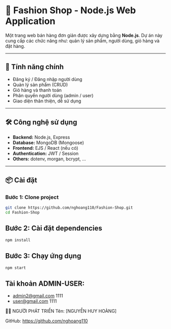 # 👕 Fashion Shop - Node.js Web Application

Một trang web bán hàng đơn giản được xây dựng bằng **Node.js**. Dự án này cung cấp các chức năng như: quản lý sản phẩm, người dùng, giỏ hàng và đặt hàng.

---

## 🚀 Tính năng chính

- Đăng ký / Đăng nhập người dùng
- Quản lý sản phẩm (CRUD)
- Giỏ hàng và thanh toán
- Phân quyền người dùng (admin / user)
- Giao diện thân thiện, dễ sử dụng

---

## 🛠️ Công nghệ sử dụng

- **Backend:** Node.js, Express
- **Database:** MongoDB (Mongoose)
- **Frontend:** EJS / React (nếu có)
- **Authentication:** JWT / Session
- **Others:** dotenv, morgan, bcrypt, ...

---

## 📦 Cài đặt

### Bước 1: Clone project

```bash
git clone https://github.com/nghoang110/Fashion-Shop.git
cd Fashion-Shop
```

## Bước 2: Cài đặt dependencies
```bash
npm install
```

## Bước 3: Chạy ứng dụng
```bash
npm start
```

## Tài khoản ADMIN-USER:
- admin2@gmail.com
  1111
- user@gmail.com
  1111

🧑‍💻 NGƯỜI PHÁT TRIỂN
Tên: [NGUYỄN HUY HOÀNG]

GitHub: https://github.com/nghoang110




